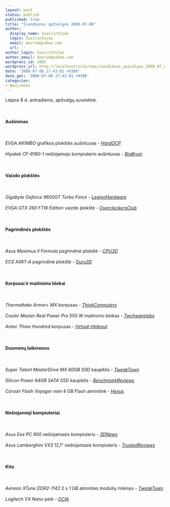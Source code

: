 ```yaml
---
layout: post
status: publish
published: true
title: "Šiandienos apžvalgos 2008-07-08"
author:
  display_name: Suvirintojas
  login: Suvirintojas
  email: dovrim@yahoo.com
  url: ''
author_login: Suvirintojas
author_email: dovrim@yahoo.com
wordpress_id: 2095
wordpress_url: http://localhost/site/new/siandienos_apzvalgos_2008_07_08/
date: '2008-07-08 17:43:01 +0300'
date_gmt: '2008-07-08 17:43:01 +0300'
categories:
- Naujienos
---
```

<p>Liepos 8 d. antradienio, apžvalgų suvestinė.<br />
<br><br />
<br><b>Aušinimas</b><br />
<br><br />
<br><i>EVGA AKIMBO</i> grafikos plokštės aušintuvas - <a class="ns" href="http://enthusiast.hardocp.com/article.html?art=MTUwNCwyLCxoZW50aHVzaWFzdA=="><i>HardOCP</i></a><br />
<br><i>Hiyatek CF-6160-1</i> nešiojamojo kompiuterio aušintuvas - <a class="ns" href="http://www.bigbruin.com/2008/hiyatek_1"><i>BigBruin</i></a><br />
<br><br />
<br><b>Vaizdo plokštės</b><br />
<br><br />
<br><i>Gigabyte Geforce 9600GT Turbo Force</i> - <a class="ns" href="http://www.legionhardware.com/document.php?id=757"><i>LegionHardware</i></a><br />
<br><i>EVGA GTX 260 FTW Edition</i> vaizdo plokštė - <a class="ns" href="http://www.overclockersclub.com/reviews/evga_gtx260/"><i>OverclockersClub</i></a><br />
<br><br />
<br><b>Pagrindinės plokštės</b><br />
<br><br />
<br><i>Asus Maximus II Formula</i> pagrindinė plokštė - <a class="ns" href="http://www.cpu3d.com/content/view/5241/54/"><i>CPU3D</i></a><br />
<br><i>ECS X48T-A</i> pagrindinė plokštė - <a class="ns" href="http://www.guru3d.com/article/ecs-x48ta-review-mainboard/"><i>Guru3D</i></a><br />
<br><br />
<br><b>Korpusai ir maitinimo blokai</b><br />
<br><br />
<br><i>Thermaltake Armor+ MX</i> korpusas - <a class="ns" href="http://www.thinkcomputers.org/index.php?x=reviews&amp;id=790"><i>ThinkComputers</i></a><br />
<br><i>Cooler Master Real Power Pro</i> 550 W maitinimo blokas - <a class="ns" href="http://www.techwarelabs.com/reviews/PowerSupply/coolermaster-rpp-550"><i>Twchwarelabs</i></a><br />
<br><i>Antec Three Hundred</i> korpusas - <a class="ns" href="http://www.virtual-hideout.net/reviews/Antec_Three_Hundred/index.shtml"><i>Virtual-Hideout</i></a><br />
<br><br />
<br><b>Duomenų laikmenos</b><br />
<br><br />
<br><i>Super Talent MasterDrive MX 60GB</i> SSD kaupiklis - <a class="ns" href="http://www.tweaktown.com/reviews/1498/super_talent_masterdrive_mx_60gb_ssd/index.html"><i>TweakTown</i></a><br />
<br><i>Silicon Power 64GB SATA</i> SSD kaupiklis - <a class="ns" href="http://benchmarkreviews.com/index.php?option=com_content&amp;task=view&amp;id=196&amp;Itemid=60"><i>BenchmarkReviews</i></a><br />
<br><i>Corsair Flash Voyager mini</i> 4 GB Flash atmintinė - <a class="ns" href="http://www.hexus.net/content/item.php?item=14251"><i>Hexus</i></a><br />
<br><br />
<br><b>Nešiojamieji kompiuteriai</b><br />
<br><br />
<br><i>Asus Eee PC 900</i> nešiojamasis kompiuteris - <a class="ns" href="http://www.3dnews.ru/mobile/asus_eee_pc_900/"><i>3DNews</i></a><br />
<br><i>Asus Lamborghini VX3</i> 12,1&quot; nešiojamasis kompiuteris - <a class="ns" href="http://www.trustedreviews.com/notebooks/review/2008/07/08/Asus-Lamborghini-VX3-12-1in-Notebook/p1"><i>TrustedReviews</i></a><br />
<br><br />
<br><b>Kita</b><br />
<br><br />
<br><i>Aeneon XTune DDR2-1142</i> 2 x 1 GB atminties modulių rinkinys - <a class="ns" href="http://www.tweaktown.com/reviews/1497/aeneon_xtune_ddr2_1142_2gb_memory_kit/index.html"><i>TweakTown</i></a><br />
<br><i>Logitech VX Nano</i> pelė - <a class="ns" href="http://www.ocia.net/reviews/vxnano/page1.shtml"><i>OCIA</i></a><br />
<br><br />
<br><br />
<br></p>
